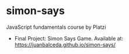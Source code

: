 # simon-says
JavaScript fundamentals course by Platzi
* Final Project: Simon Says Game.
Available at: https://juanbalceda.github.io/simon-says/
